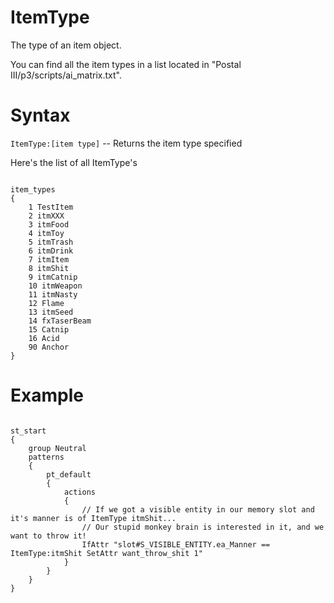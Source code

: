 # ItemType
<p>The type of an item object.
<p>You can find all the item types in a list located in "Postal III/p3/scripts/ai_matrix.txt".
<h1>Syntax</h1>
<p><code class="language-js">ItemType:[item type]</code> -- Returns the item type specified
<p>Here's the list of all ItemType's
<pre><code class="language-js">
item_types
{
	1 TestItem
	2 itmXXX
	3 itmFood
	4 itmToy
	5 itmTrash
	6 itmDrink
	7 itmItem
	8 itmShit
	9 itmCatnip
	10 itmWeapon
	11 itmNasty
	12 Flame
	13 itmSeed
	14 fxTaserBeam
	15 Catnip
	16 Acid
	90 Anchor
}
</code></pre>
<h1>Example</h1>
<pre><code class="language-js">
st_start
{
	group Neutral
	patterns 
	{
		pt_default
		{
			actions
			{
                // If we got a visible entity in our memory slot and it's manner is of ItemType itmShit...
                // Our stupid monkey brain is interested in it, and we want to throw it!
				IfAttr "slot#S_VISIBLE_ENTITY.ea_Manner == ItemType:itmShit	SetAttr want_throw_shit 1"
			}
		}
	}
}
</code></pre>